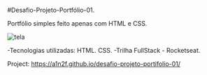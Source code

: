 #Desafio-Projeto-Portfólio-01.

Portfólio simples feito apenas com HTML e CSS.

![tela](https://github.com/user-attachments/assets/d5ad747f-0d7b-4fee-96a7-94086f894088)

-Tecnologias utilizadas: HTML. CSS.
-Trilha FullStack - Rocketseat.

Project: https://a1n2f.github.io/desafio-projeto-portifolio-01/
